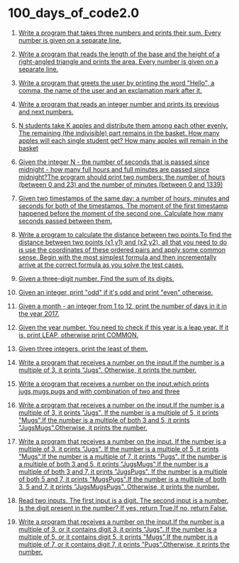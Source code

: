 # 100_days_of_code2.0
1. [Write a program that takes three numbers and prints their sum. Every number is given on a separate line.](Day001.md)

2. [Write a program that reads the length of the base and the height of a right-angled triangle and prints the area. Every number is given on a separate line.](Day002.md)

3. [Write a program that greets the user by printing the word "Hello", a comma, the name of the user and an exclamation mark after it.](Day003.md)

4. [Write a program that reads an integer number and prints its previous and next numbers.](Day004.md)

5. [N students take K apples and distribute them among each other evenly. The remaining (the indivisible) part remains in the basket. How many apples will each single student get? How many apples will remain in the basket](Day005.md)

6. [Given the integer N - the number of seconds that is passed since midnight - how many full hours and full minutes are passed since midnight?The program should print two numbers: the number of hours (between 0 and 23) and the number of minutes (between 0 and 1339)](Day006.md)

7. [Given two timestamps of the same day: a number of hours, minutes and seconds for both of the timestamps. The moment of the first timestamp happened before the moment of the second one. Calculate how many seconds passed between them.](Day007.md)

8. [Write a program to calculate the distance between two points.To find the distance between two points (x1,y1) and (x2,y2), all that you need to do is use the coordinates of these ordered pairs and apply some common sense. Begin with the most simplest formula and then incrementally arrive at the correct formula as you solve the test cases.](Day008.md)

9. [Given a three-digit number. Find the sum of its digits.](Day009.md)

10. [Given an integer, print "odd" if it's odd and print "even" otherwise.](Day010.md)

11. [Given a month - an integer from 1 to 12, print the number of days in it in the year 2017.](Day011.md)

12. [Given the year number. You need to check if this year is a leap year. If it is, print LEAP, otherwise print COMMON.](Day012.md)

13. [Given three integers, print the least of them.](Day013.md)

14. [Write a program that receives a number on the input.If the number is a multiple of 3, it prints "Jugs". Otherwise, it prints the number.](Day014.md)

15. [Write a program that receives a number on the input.which prints jugs,mugs,pugs and with combination of two and three](Day015.md)

16. [Write a program that receives a number on the input.If the number is a multiple of 3, it prints "Jugs". If the number is a multiple of 5, it prints "Mugs".If the number is a multiple of both 3 and 5, it prints "JugsMugs".Otherwise, it prints the number.](Day016.md)

17. [Write a program that receives a number on the input. If the number is a multiple of 3, it prints "Jugs".  If the number is a multiple of 5, it prints "Mugs".If the number is a multiple of 7, it prints "Pugs".
If the number is a multiple of both 3 and 5, it prints "JugsMugs".If the number is a multiple of both 3 and 7, it prints "JugsPugs". If the number is a multiple of both 5 and 7, it prints "MugsPugs".If the number is a multiple of both 3, 5 and 7, it prints "JugsMugsPugs".
Otherwise, it prints the number.](Day017.md)

18. [Read two inputs. The first input is a digit. The second input is a number. Is the digit present in the number? If yes, return True.If no, return False.](Day018.md)

19. [Write a program that receives a number on the input.If the number is a multiple of 3, or it contains digit 3, it prints "Jugs". If the number is a multiple of 5, or it contains digit 5, it prints "Mugs".If the number is a multiple of 7, or it contains digit 7, it prints "Pugs".Otherwise, it prints the number.](Day019.md)
